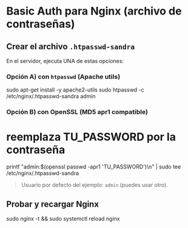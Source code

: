 # Basic Auth para Nginx (archivo de contraseñas)

## Crear el archivo `.htpasswd-sandra`
En el servidor, ejecuta UNA de estas opciones:

### Opción A) con `htpasswd` (Apache utils)
sudo apt-get install -y apache2-utils
sudo htpasswd -c /etc/nginx/.htpasswd-sandra admin

### Opción B) con OpenSSL (MD5 apr1 compatible)
# reemplaza TU_PASSWORD por la contraseña
printf "admin:$(openssl passwd -apr1 'TU_PASSWORD')\n" | sudo tee /etc/nginx/.htpasswd-sandra

> Usuario por defecto del ejemplo: `admin` (puedes usar otro).

## Probar y recargar Nginx
sudo nginx -t && sudo systemctl reload nginx

